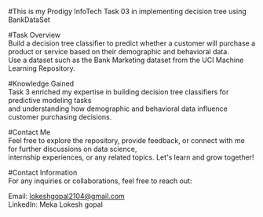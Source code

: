 #This is my Prodigy InfoTech Task 03 in implementing decision tree using BankDataSet <br>


#Task Overview<br>
Build a decision tree classifier to predict whether a customer will purchase a product or service based on their demographic and behavioral data. <br>
Use a dataset such as the Bank Marketing dataset from the UCI Machine Learning Repository.<br>

#Knowledge Gained<br>
Task 3 enriched my expertise in building decision tree classifiers for predictive modeling tasks <br>
and understanding how demographic and behavioral data influence customer purchasing decisions.<br>

#Contact Me<br>
Feel free to explore the repository, provide feedback, or connect with me for further discussions on data science, <br>
internship experiences, or any related topics. Let's learn and grow together!<br>

#Contact Information<br>
For any inquiries or collaborations, feel free to reach out:<br>

Email: lokeshgopal2104@gmail.com<br>
LinkedIn: Meka Lokesh gopal
